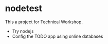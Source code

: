 # nodetest
This a project for Technical Workshop.
- Try nodejs
- Config the TODO app using online databases
